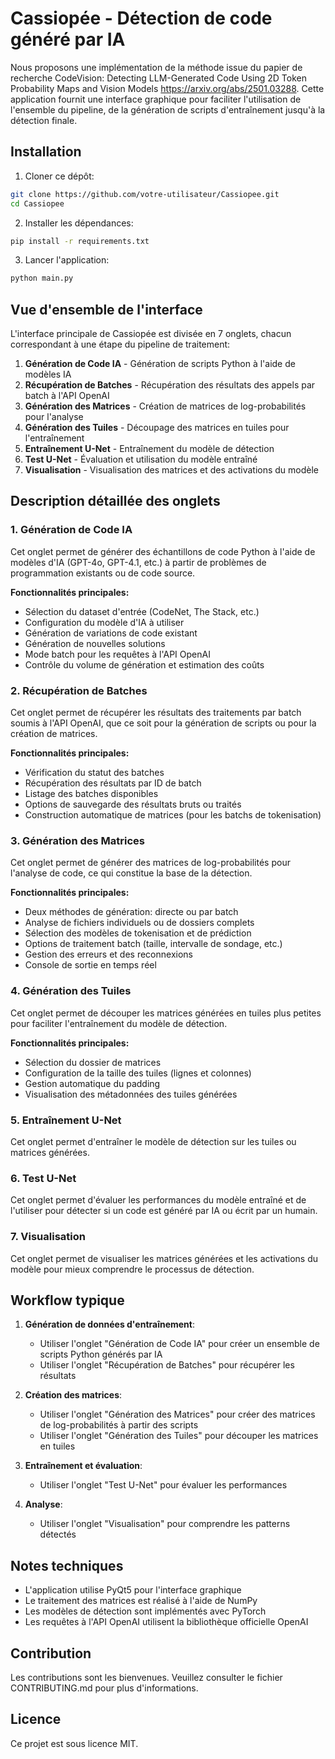 # Cassiopée - Détection de code généré par IA

Nous proposons une implémentation de la méthode issue du papier de recherche CodeVision: Detecting LLM-Generated Code Using 2D Token Probability Maps and Vision Models
 https://arxiv.org/abs/2501.03288. Cette application fournit une interface graphique pour faciliter l'utilisation de l'ensemble du pipeline, de la génération de scripts d'entraînement jusqu'à la détection finale.

## Installation

1. Cloner ce dépôt:
```bash
git clone https://github.com/votre-utilisateur/Cassiopee.git
cd Cassiopee
```

2. Installer les dépendances:
```bash
pip install -r requirements.txt
```

3. Lancer l'application:
```bash
python main.py
```

## Vue d'ensemble de l'interface

L'interface principale de Cassiopée est divisée en 7 onglets, chacun correspondant à une étape du pipeline de traitement:

1. **Génération de Code IA** - Génération de scripts Python à l'aide de modèles IA
2. **Récupération de Batches** - Récupération des résultats des appels par batch à l'API OpenAI
3. **Génération des Matrices** - Création de matrices de log-probabilités pour l'analyse
4. **Génération des Tuiles** - Découpage des matrices en tuiles pour l'entraînement
5. **Entraînement U-Net** - Entraînement du modèle de détection
6. **Test U-Net** - Évaluation et utilisation du modèle entraîné
7. **Visualisation** - Visualisation des matrices et des activations du modèle

## Description détaillée des onglets

### 1. Génération de Code IA

Cet onglet permet de générer des échantillons de code Python à l'aide de modèles d'IA (GPT-4o, GPT-4.1, etc.) à partir de problèmes de programmation existants ou de code source.

**Fonctionnalités principales:**
- Sélection du dataset d'entrée (CodeNet, The Stack, etc.)
- Configuration du modèle d'IA à utiliser
- Génération de variations de code existant
- Génération de nouvelles solutions
- Mode batch pour les requêtes à l'API OpenAI
- Contrôle du volume de génération et estimation des coûts

### 2. Récupération de Batches

Cet onglet permet de récupérer les résultats des traitements par batch soumis à l'API OpenAI, que ce soit pour la génération de scripts ou pour la création de matrices.

**Fonctionnalités principales:**
- Vérification du statut des batches
- Récupération des résultats par ID de batch
- Listage des batches disponibles
- Options de sauvegarde des résultats bruts ou traités
- Construction automatique de matrices (pour les batchs de tokenisation)

### 3. Génération des Matrices

Cet onglet permet de générer des matrices de log-probabilités pour l'analyse de code, ce qui constitue la base de la détection.

**Fonctionnalités principales:**
- Deux méthodes de génération: directe ou par batch
- Analyse de fichiers individuels ou de dossiers complets
- Sélection des modèles de tokenisation et de prédiction
- Options de traitement batch (taille, intervalle de sondage, etc.)
- Gestion des erreurs et des reconnexions
- Console de sortie en temps réel

### 4. Génération des Tuiles

Cet onglet permet de découper les matrices générées en tuiles plus petites pour faciliter l'entraînement du modèle de détection.

**Fonctionnalités principales:**
- Sélection du dossier de matrices
- Configuration de la taille des tuiles (lignes et colonnes)
- Gestion automatique du padding
- Visualisation des métadonnées des tuiles générées

### 5. Entraînement U-Net

Cet onglet permet d'entraîner le modèle de détection sur les tuiles ou matrices générées.

### 6. Test U-Net

Cet onglet permet d'évaluer les performances du modèle entraîné et de l'utiliser pour détecter si un code est généré par IA ou écrit par un humain.

### 7. Visualisation

Cet onglet permet de visualiser les matrices générées et les activations du modèle pour mieux comprendre le processus de détection.

## Workflow typique

1. **Génération de données d'entraînement**:
   - Utiliser l'onglet "Génération de Code IA" pour créer un ensemble de scripts Python générés par IA
   - Utiliser l'onglet "Récupération de Batches" pour récupérer les résultats

2. **Création des matrices**:
   - Utiliser l'onglet "Génération des Matrices" pour créer des matrices de log-probabilités à partir des scripts
   - Utiliser l'onglet "Génération des Tuiles" pour découper les matrices en tuiles

3. **Entraînement et évaluation**:
   - Utiliser l'onglet "Test U-Net" pour évaluer les performances

4. **Analyse**:
   - Utiliser l'onglet "Visualisation" pour comprendre les patterns détectés

## Notes techniques

- L'application utilise PyQt5 pour l'interface graphique
- Le traitement des matrices est réalisé à l'aide de NumPy
- Les modèles de détection sont implémentés avec PyTorch
- Les requêtes à l'API OpenAI utilisent la bibliothèque officielle OpenAI

## Contribution

Les contributions sont les bienvenues. Veuillez consulter le fichier CONTRIBUTING.md pour plus d'informations.

## Licence

Ce projet est sous licence MIT.
